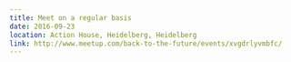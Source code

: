 ```yaml
---
title: Meet on a regular basis
date: 2016-09-23
location: Action House, Heidelberg, Heidelberg
link: http://www.meetup.com/back-to-the-future/events/xvgdrlyvmbfc/
---
```

